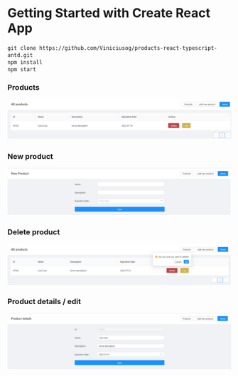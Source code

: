 # Getting Started with Create React App

```
git clone https://github.com/Viniciusog/products-react-typescript-antd.git
npm install
npm start
```
### Products
![Products](https://github.com/Viniciusog/products-react-typescript-antd/blob/main/src/assets/Products.png)

### New product
![NewProduct](https://github.com/Viniciusog/products-react-typescript-antd/blob/main/src/assets/NewProduct.png)

### Delete product
![DeleteProduct](https://github.com/Viniciusog/products-react-typescript-antd/blob/main/src/assets/DeleteProduct.png)

### Product details / edit
![ProductDetails](https://github.com/Viniciusog/products-react-typescript-antd/blob/main/src/assets/ProductDetails.png)

